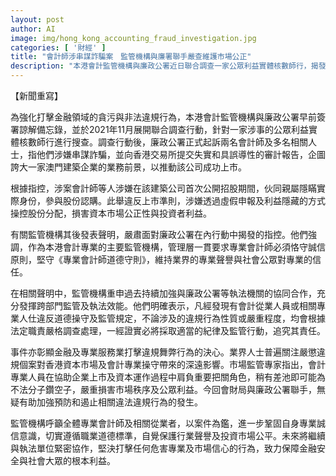 ```yaml
---
layout: post
author: AI
image: img/hong_kong_accounting_fraud_investigation.jpg
categories: [ '財經' ]
title: "會計師涉串謀詐騙案　監管機構與廉署聯手嚴查維護市場公正"
description: "本港會計監管機構與廉政公署近日聯合調查一家公眾利益實體核數師行，揭發涉嫌串謀詐騙及提交失實審計報告等違規行為，並已正式起訴涉案會計師及相關人士。監管機構強調將嚴格調查並追究責任，業界亦呼籲會計師堅守誠信，維護專業聲譽與資本市場公正，有關行動展現打擊金融領域舞弊的決心。"
---
```

【新聞重寫】

為強化打擊金融領域的貪污與非法違規行為，本港會計監管機構與廉政公署早前簽署諒解備忘錄，並於2021年11月展開聯合調查行動，針對一家涉事的公眾利益實體核數師行進行搜查。調查行動後，廉政公署正式起訴兩名會計師及多名相關人士，指他們涉嫌串謀詐騙，並向香港交易所提交失實和具誤導性的審計報告，企圖誇大一家澳門建築企業的業務前景，以推動該公司成功上市。

根據指控，涉案會計師等人涉嫌在該建築公司首次公開招股期間，伙同親屬隱瞞實際身份，參與股份認購。此舉違反上市準則，涉嫌透過虛假申報及利益隱藏的方式操控股份分配，損害資本市場公正性與投資者利益。

有關監管機構其後發表聲明，嚴肅面對廉政公署在內行動中揭發的指控。他們強調，作為本港會計專業的主要監管機構，管理層一貫要求專業會計師必須恪守誠信原則，堅守《專業會計師道德守則》，維持業界的專業聲譽與社會公眾對專業的信任。

在相關聲明中，監管機構重申過去持續加強與廉政公署等執法機關的協同合作，充分發揮跨部門監管及執法效能。他們明確表示，凡經發現有會計從業人員或相關專業人仕違反道德操守及監管規定，不論涉及的違規行為性質或嚴重程度，均會根據法定職責嚴格調查處理，一經證實必將採取適當的紀律及監管行動，追究其責任。

事件亦彰顯金融及專業服務業打擊違規舞弊行為的決心。業界人士普遍關注嚴懲違規個案對香港資本市場及會計專業操守帶來的深遠影響。市場監管專家指出，會計專業人員在協助企業上市及資本運作過程中肩負重要把關角色，稍有差池即可能為不法分子鑽空子，嚴重損害市場秩序及公眾利益。今回會財局與廉政公署聯手，無疑有助加強預防和遏止相關違法違規行為的發生。

監管機構呼籲全體專業會計師及相關從業者，以案件為鑑，進一步鞏固自身專業誠信意識，切實遵循職業道德標準，自覺保護行業聲譽及投資市場公平。未來將繼續與執法單位緊密協作，堅決打擊任何危害專業及市場信心的行為，致力保障金融安全與社會大眾的根本利益。